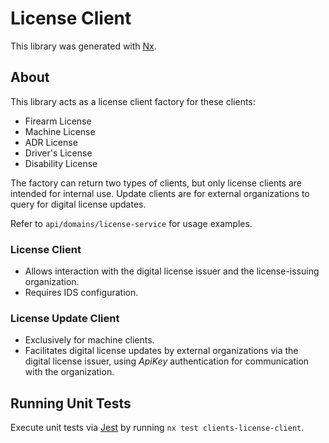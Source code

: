 # License Client

This library was generated with [Nx](https://nx.dev).

## About

This library acts as a license client factory for these clients:

- Firearm License
- Machine License
- ADR License
- Driver's License
- Disability License

The factory can return two types of clients, but only license clients are intended for internal use. Update clients are for external organizations to query for digital license updates.

Refer to `api/domains/license-service` for usage examples.

### License Client

- Allows interaction with the digital license issuer and the license-issuing organization.
- Requires IDS configuration.

### License Update Client

- Exclusively for machine clients.
- Facilitates digital license updates by external organizations via the digital license issuer, using _ApiKey_ authentication for communication with the organization.

## Running Unit Tests

Execute unit tests via [Jest](https://jestjs.io) by running `nx test clients-license-client`.
